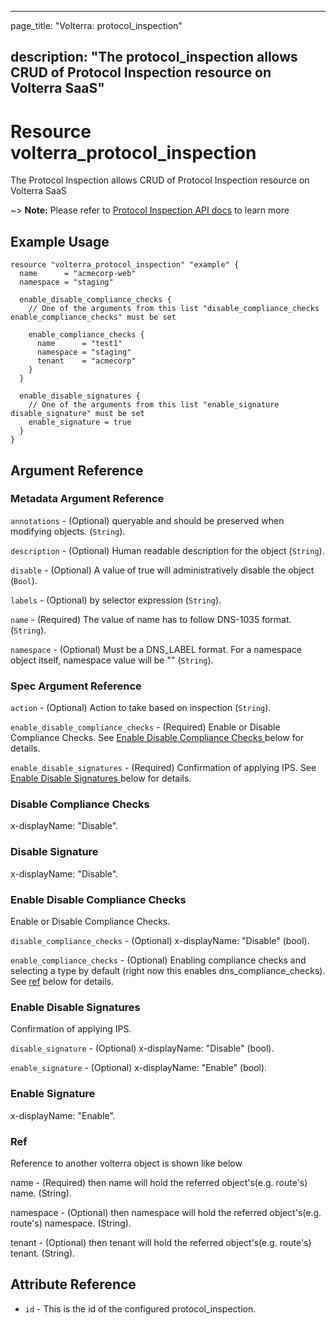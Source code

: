 ---

page_title: "Volterra: protocol_inspection"

description: "The protocol_inspection allows CRUD of Protocol Inspection resource on Volterra SaaS"
---------------------------------------------------------------------------------------------------

Resource volterra_protocol_inspection
=====================================

The Protocol Inspection allows CRUD of Protocol Inspection resource on Volterra SaaS

~> **Note:** Please refer to [Protocol Inspection API docs](https://docs.cloud.f5.com/docs/api/protocol-inspection) to learn more

Example Usage
-------------

```hcl
resource "volterra_protocol_inspection" "example" {
  name      = "acmecorp-web"
  namespace = "staging"

  enable_disable_compliance_checks {
    // One of the arguments from this list "disable_compliance_checks enable_compliance_checks" must be set

    enable_compliance_checks {
      name      = "test1"
      namespace = "staging"
      tenant    = "acmecorp"
    }
  }

  enable_disable_signatures {
    // One of the arguments from this list "enable_signature disable_signature" must be set
    enable_signature = true
  }
}

```

Argument Reference
------------------

### Metadata Argument Reference

`annotations` - (Optional) queryable and should be preserved when modifying objects. (`String`).

`description` - (Optional) Human readable description for the object (`String`).

`disable` - (Optional) A value of true will administratively disable the object (`Bool`).

`labels` - (Optional) by selector expression (`String`).

`name` - (Required) The value of name has to follow DNS-1035 format. (`String`).

`namespace` - (Optional) Must be a DNS_LABEL format. For a namespace object itself, namespace value will be "" (`String`).

### Spec Argument Reference

`action` - (Optional) Action to take based on inspection (`String`).

`enable_disable_compliance_checks` - (Required) Enable or Disable Compliance Checks. See [Enable Disable Compliance Checks ](#enable-disable-compliance-checks) below for details.

`enable_disable_signatures` - (Required) Confirmation of applying IPS. See [Enable Disable Signatures ](#enable-disable-signatures) below for details.

### Disable Compliance Checks

x-displayName: "Disable".

### Disable Signature

x-displayName: "Disable".

### Enable Disable Compliance Checks

Enable or Disable Compliance Checks.

`disable_compliance_checks` - (Optional) x-displayName: "Disable" (bool).

`enable_compliance_checks` - (Optional) Enabling compliance checks and selecting a type by default (right now this enables dns_compliance_checks). See [ref](#ref) below for details.

### Enable Disable Signatures

Confirmation of applying IPS.

`disable_signature` - (Optional) x-displayName: "Disable" (bool).

`enable_signature` - (Optional) x-displayName: "Enable" (bool).

### Enable Signature

x-displayName: "Enable".

### Ref

Reference to another volterra object is shown like below

name - (Required) then name will hold the referred object's(e.g. route's) name. (String).

namespace - (Optional) then namespace will hold the referred object's(e.g. route's) namespace. (String).

tenant - (Optional) then tenant will hold the referred object's(e.g. route's) tenant. (String).

Attribute Reference
-------------------

-	`id` - This is the id of the configured protocol_inspection.
